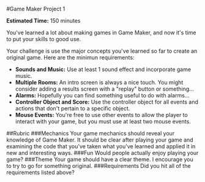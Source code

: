 #Game Maker Project 1

**Estimated Time:** 150 minutes

You've learned a lot about making games in Game Maker, and now it's time to put your skills to good use.

Your challenge is use the major concepts you've learned so far to create an original game. Here are the minimun requirements:

* **Sounds and Music:** Use at least 1 sound effect and incorporate game music.
* **Multiple Rooms:** An intro screen is always a nice touch. You might consider adding a results screen with a "replay" button or something...
* **Alarms:** Hopefully you can find something useful to do with alarms...
* **Controller Object and Score:** Use the controller object for all events and actions that don't pertain to a specific object.
* **Mouse Events:** You're free to use other events to allow the player to interact with your game, but you must use at least two mouse events.

##Rubric
###Mechanics
Your game mechanics should reveal your knowledge of Game Maker. It should be clear after playing your game and examining the code that you've taken what you've learned and applied it in new and interesting ways.
###Fun
Would people actually enjoy playing your game?
###Theme
Your game should have a clear theme. I encourage you to try to go for something original.
###Requirements
Did you hit all of the requirements listed above?
